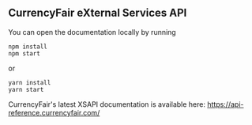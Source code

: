 ## CurrencyFair eXternal Services API

You can open the documentation locally by running
```
npm install
npm start
```

or 
```
yarn install
yarn start
```

CurrencyFair's latest XSAPI documentation is available here: https://api-reference.currencyfair.com/
